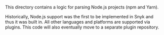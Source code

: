 This directory contains a logic for parsing Node.js projects (npm and Yarn).

Historically, Node.js support was the first to be implemented in Snyk and thus it was built in.
All other languages and platforms are supported via plugins.
This code will also eventually move to a separate plugin repository.
